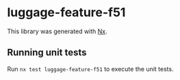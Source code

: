 # luggage-feature-f51

This library was generated with [Nx](https://nx.dev).

## Running unit tests

Run `nx test luggage-feature-f51` to execute the unit tests.
